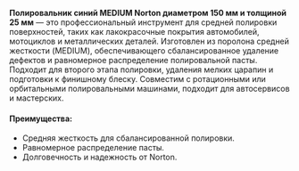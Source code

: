 **Полировальник синий MEDIUM Norton диаметром 150 мм и толщиной 25 мм** — это профессиональный инструмент для средней полировки поверхностей, таких как лакокрасочные покрытия автомобилей, мотоциклов и металлических деталей. Изготовлен из поролона средней жесткости (MEDIUM), обеспечивающего сбалансированное удаление дефектов и равномерное распределение полировальной пасты. Подходит для второго этапа полировки, удаления мелких царапин и подготовки к финишному блеску. Совместим с ротационными или орбитальными полировальными машинами, подходит для автосервисов и мастерских.

#### Преимущества:

- Средняя жесткость для сбалансированной полировки.
- Равномерное распределение пасты.
- Долговечность и надежность от Norton.
